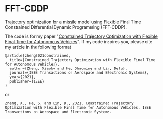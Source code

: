 # FFT-CDDP
Trajectory optimization for a missile model using Flexible Final Time Constrained Differential Dynamic Programming (FFT-CDDP).  

The code is for my paper "[Constrained Trajectory Optimization with Flexible Final Time for Autonomous Vehicles](https://ieeexplore.ieee.org/abstract/document/9582791)".
If my code inspires you, please cite my article in the following format  

````
@article{zheng2021constrained,
  title={Constrained Trajectory Optimization with Flexible Final Time for Autonomous Vehicles},
  author={Zheng, Xiaobo and He, Shaoming and Lin, Defu},
  journal={IEEE Transactions on Aerospace and Electronic Systems},
  year={2021},
  publisher={IEEE}
}
````

or

``Zheng, X., He, S. and Lin, D., 2021. Constrained Trajectory Optimization with Flexible Final Time for Autonomous Vehicles. IEEE Transactions on Aerospace and Electronic Systems.``
